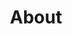---
title: About
layout: about
layout-source: https://github.com/hyip/hyip.github.io/blob/master/_layouts/about.html
permalink: /about
hyiplink: http://hyip.github.io/about
---